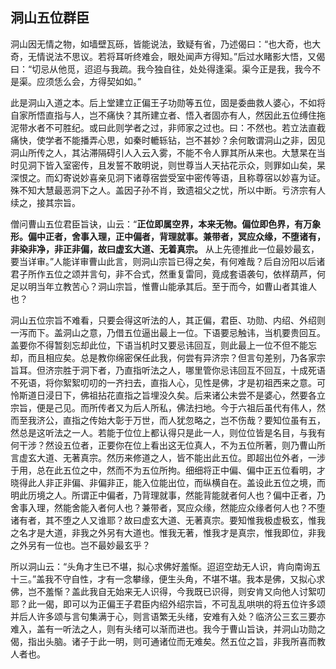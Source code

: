 ## 洞山五位群臣

洞山因无情之物，如墙壁瓦砾，皆能说法，致疑有省，乃述偈曰：“也大奇，也大奇，无情说法不思议。若将耳听终难会，眼处闻声方得知。”后过水睹影大悟，又偈曰：“切忌从他觅，迢迢与我疏。我今独自往，处处得逢渠。渠今正是我，我今不是渠。应须恁么会，方得契如如。”

此是洞山入道之本。后上堂建立正偏王子功勋等五位，固是委曲救人婆心，不如将自家所悟直指与人，岂不痛快？其所建立者、悟入者固亦有人，然因此五位缚住拖泥带水者不可胜纪。或曰此则学者之过，非师家之过也。曰：不然也。若立法直截痛快，使学者不能播弄心思，如秦时轆轹钻，岂不甚妙？余何敢谓洞山之非，因见洞山所传之人，其沾滞隔碍引人入云入雾，不能不令人罪其所从来也。大慧杲在当时见洞下皆入室密传，且发誓不敢明说，则世尊当人天拈花示众，则罪如山矣，杲深恨之。而幻寄说妙喜亲见洞下诸尊宿尝受室中密传等语，且称尊宿以妙喜为证。殊不知大慧最恶洞下之人。盖因子孙不肖，致遗祖父之忧，所以中断。亏济宗有人续之，接其宗旨。

僧问曹山五位君臣旨诀，山云：“__正位即属空界，本来无物。偏位即色界，有万象形。偏中正者，舍事入理，正中偏者，背理就事。兼带者，冥应众缘，不堕诸有，非染非净，非正非偏，故曰虚玄大道、无着真宗。__ 从上先德推此一位最妙最玄，要当详审。”人能详审曹山此言，则洞山宗旨已得之矣，有何难哉？后自汾阳以后诸君子所作五位之颂并言句，非不合式，然重复雷同，竟成套语袭句，依样葫芦，何足以明当年立教苦心？洞山宗旨，惟曹山能承其后。至于而今，如曹山者其谁人也？

洞山五位宗旨不难看，只要会得这听法的人，其正偏，君臣、功勋、内绍、外绍则一泻而下。盖洞山之意，乃借五位逼出最上一位。下语要忌触讳，当机要贵回互。盖要你不得暂刻忘却此位，下语当机时又要忌讳回互，则此最上一位不但不能忘却，而且相应矣。总是教你绵密保任此我，何尝有异济宗？但言句差别，乃各家宗旨耳。但济宗胜于洞下者，乃直指听法之人，哪里管你忌讳回互不回互，十成死语不死语，将你絮絮叨叨的一齐扫去，直指人心，见性是佛，才是初祖西来之意。可怜斯道日浸日下，佛祖拈花直指之旨埋没久矣。后来诸公未尝不是婆心，然要各立宗旨，便是己见。而所传者又为后人所私，佛法扫地。今于六祖后虽代有伟人，然而至我济公，直指之传始大彰于万世，而人犹忽略之，岂不伤哉？要知位虽有五，然总是这听法之一人。若能于位位上都认得只是此一人，则位位皆是名目，与我有何干涉？然设五位者，正要你在位上看出这无位真人，不为五位所著，则乃曹山所言虚玄大道、无著真宗。然历来修道之人，皆不能出此五位。即超出位外者，一涉于用，总在此五位之中，然而不为五位所拘。细细将正中偏、偏中正五位看明，才晓得此人非正非偏、非偏非正，能入位能出位，而纵横自在。盖设此五位之境，而明此历境之人。所谓正中偏者，乃背理就事，然能背能就者何人也？偏中正者，乃舍事入理，然能舍能入者何人也？兼带者，冥应众缘，然能应众缘者何人也？不堕诸有者，其不堕之人又谁耶？故曰虚玄大道、无著真宗。要知惟我极虚极玄，惟我之名才是大道，非我之外另有大道也。惟我无著，惟我才是真宗，惟我即位，非我之外另有一位也。岂不最妙最玄乎？

所以洞山云：“头角才生已不堪，拟心求佛好羞惭。迢迢空劫无人识，肯向南询五十三。”盖我不守自性，才有一念攀缘，便生头角，不堪不堪。我本是佛，又拟心求佛，岂不羞惭？盖此我自无始来无人识得，今我既已识得，则安肯又向他人讨絮叨耶？此一偈，即可以为正偏王子君臣内绍外绍宗旨，不可乱乱哄哄的将五位许多颂并后人许多颂与言句集满于心，则言语繁无头绪，安难有入处？临济公三玄三要亦难入，盖有一听法之人，则有头绪可以渐而进也。我今于曹山旨诀，并洞山功勋之偈，指出头脑。诸子于此一明，则可通诸位而无难矣。然五位之旨，非我所喜而教人者也。

